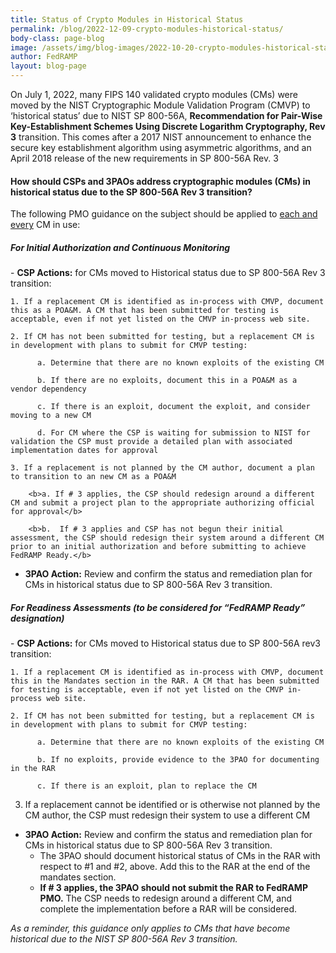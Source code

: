 ```yaml
---
title: Status of Crypto Modules in Historical Status
permalink: /blog/2022-12-09-crypto-modules-historical-status/
body-class: page-blog
image: /assets/img/blog-images/2022-10-20-crypto-modules-historical-status.png
author: FedRAMP
layout: blog-page
---
```

On July 1, 2022, many FIPS 140 validated crypto modules (CMs) were moved by the NIST Cryptographic Module Validation Program (CMVP) to ‘historical status’ due to NIST SP 800-56A, <b>Recommendation for Pair-Wise Key-Establishment Schemes Using Discrete Logarithm Cryptography, Rev 3</b> transition. This comes after a 2017 NIST announcement to enhance the secure key establishment algorithm using asymmetric algorithms, and an April 2018 release of the new requirements in SP 800-56A Rev. 3

<h4>How should CSPs and 3PAOs address cryptographic modules (CMs) in historical status due to the SP 800-56A Rev 3 transition?</h4>

The following PMO guidance on the subject should be applied to <u>each and every</u> CM in use:
<h5>For Initial Authorization and Continuous Monitoring</h5> 
- <b>CSP Actions:</b> for CMs moved to Historical status due to SP 800-56A Rev 3 transition:
    
    1. If a replacement CM is identified as in-process with CMVP, document this as a POA&M. A CM that has been submitted for testing is acceptable, even if not yet listed on the CMVP in-process web site.
    
    2. If CM has not been submitted for testing, but a replacement CM is in development with plans to submit for CMVP testing:
         
          a. Determine that there are no known exploits of the existing CM
          
          b. If there are no exploits, document this in a POA&M as a vendor dependency
          
          c. If there is an exploit, document the exploit, and consider moving to a new CM
          
          d. For CM where the CSP is waiting for submission to NIST for validation the CSP must provide a detailed plan with associated implementation dates for approval
    
    3. If a replacement is not planned by the CM author, document a plan to transition to an new CM as a POA&M
        
        <b>a. If # 3 applies, the CSP should redesign around a different CM and submit a project plan to the appropriate authorizing official for approval</b>
        
        <b>b.  If # 3 applies and CSP has not begun their initial assessment, the CSP should redesign their system around a different CM prior to an initial authorization and before submitting to achieve FedRAMP Ready.</b>

- <b>3PAO Action:</b> Review and confirm the status and remediation plan for CMs in historical status due to SP 800-56A Rev 3 transition.

<h5>For Readiness Assessments (to be considered for “FedRAMP Ready” designation)</h5> 
- <b>CSP Actions:</b> for CMs moved to Historical status due to SP 800-56A rev3 transition:
    
    1. If a replacement CM is identified as in-process with CMVP, document this in the Mandates section in the RAR. A CM that has been submitted for testing is acceptable, even if not yet listed on the CMVP in-process web site.
    
    2. If CM has not been submitted for testing, but a replacement CM is in development with plans to submit for CMVP testing: 
          
          a. Determine that there are no known exploits of the existing CM
          
          b. If no exploits, provide evidence to the 3PAO for documenting in the RAR
          
          c. If there is an exploit, plan to replace the CM
   
   3. If a replacement cannot be identified or is otherwise not planned by the CM author, the CSP must redesign their system to use a different CM

- <b>3PAO Action:</b> Review and confirm the status and remediation plan for CMs in historical status due to SP 800-56A Rev 3 transition. 
    - The 3PAO should document historical status of CMs in the RAR with respect to #1 and #2, above. Add this to the RAR at the end of the mandates section.
    - <b>If # 3 applies, the 3PAO should not submit the RAR to FedRAMP PMO.</b> The CSP needs to redesign around a different CM, and complete the implementation before a RAR will be considered.

*As a reminder, this guidance only applies to CMs that have become historical due to the NIST SP‌‌ 800-56A Rev 3 transition.*
